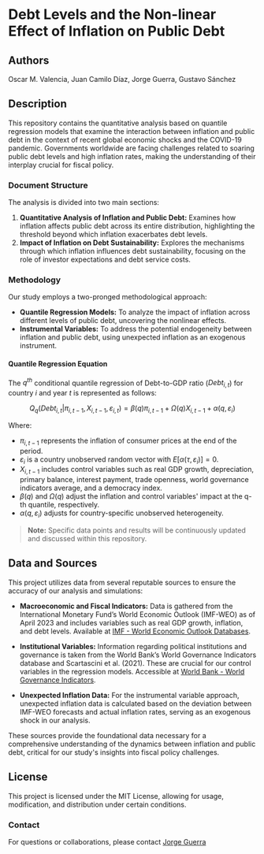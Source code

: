 # Debt Levels and the Non-linear Effect of Inflation on Public Debt

## Authors
Oscar M. Valencia, Juan Camilo Díaz, Jorge Guerra, Gustavo Sánchez

## Description
This repository contains the quantitative analysis based on quantile regression models that examine the interaction between inflation and public debt in the context of recent global economic shocks and the COVID-19 pandemic. Governments worldwide are facing challenges related to soaring public debt levels and high inflation rates, making the understanding of their interplay crucial for fiscal policy.

### Document Structure
The analysis is divided into two main sections:
1. **Quantitative Analysis of Inflation and Public Debt:** Examines how inflation affects public debt across its entire distribution, highlighting the threshold beyond which inflation exacerbates debt levels.
2. **Impact of Inflation on Debt Sustainability:** Explores the mechanisms through which inflation influences debt sustainability, focusing on the role of investor expectations and debt service costs.

### Methodology
Our study employs a two-pronged methodological approach:
- **Quantile Regression Models:** To analyze the impact of inflation across different levels of public debt, uncovering the nonlinear effects.
- **Instrumental Variables:** To address the potential endogeneity between inflation and public debt, using unexpected inflation as an exogenous instrument.

#### Quantile Regression Equation

The $q^{th}$ conditional quantile regression of Debt-to-GDP ratio ($Debt_{i,t}$) for country $i$ and year $t$ is represented as follows:

$$Q_q(Debt_{i,t}|\pi_{i,t-1}, X_{i,t-1}, \varepsilon_{i,t}) = \beta(q)\pi_{i,t-1} + \Omega(q)X_{i,t-1} + \alpha(q,\varepsilon_i)$$

Where:
- $\pi_{i,t-1}$ represents the inflation of consumer prices at the end of the period.
- $\varepsilon_i$ is a country unobserved random vector with $E[\alpha(\tau,\varepsilon_i)]=0$.
- $X_{i,t-1}$ includes control variables such as real GDP growth, depreciation, primary balance, interest payment, trade openness, world governance indicators average, and a democracy index.
- $\beta(q)$ and $\Omega(q)$ adjust the inflation and control variables' impact at the q-th quantile, respectively.
- $\alpha(q,\varepsilon_i)$ adjusts for country-specific unobserved heterogeneity.


> **Note:** Specific data points and results will be continuously updated and discussed within this repository.

## Data and Sources

This project utilizes data from several reputable sources to ensure the accuracy of our analysis and simulations:

- **Macroeconomic and Fiscal Indicators:** Data is gathered from the International Monetary Fund’s World Economic Outlook (IMF-WEO) as of April 2023 and includes variables such as real GDP growth, inflation, and debt levels. Available at [IMF - World Economic Outlook Databases](https://www.imf.org/en/Publications/WEO/weo-database/2023/April).

- **Institutional Variables:** Information regarding political institutions and governance is taken from the World Bank’s World Governance Indicators database and Scartascini et al. (2021). These are crucial for our control variables in the regression models. Accessible at [World Bank - World Governance Indicators](https://info.worldbank.org/governance/wgi/).

- **Unexpected Inflation Data:** For the instrumental variable approach, unexpected inflation data is calculated based on the deviation between IMF-WEO forecasts and actual inflation rates, serving as an exogenous shock in our analysis.

These sources provide the foundational data necessary for a comprehensive understanding of the dynamics between inflation and public debt, critical for our study's insights into fiscal policy challenges.

## License
This project is licensed under the MIT License, allowing for usage, modification, and distribution under certain conditions.

### Contact
For questions or collaborations, please contact [Jorge Guerra](mailto:ja.guerrae@uniandes.edu.co)
